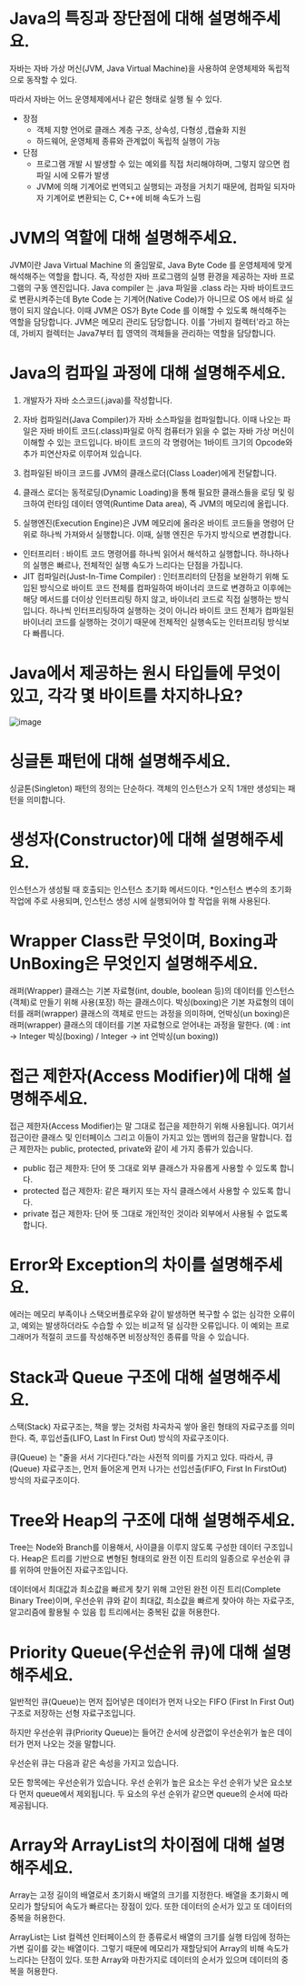 # Java의 특징과 장단점에 대해 설명해주세요.
자바는 자바 가상 머신(JVM, Java Virtual Machine)을 사용하여 운영체제와 독립적으로 동작할 수 있다. 

따라서 자바는 어느 운영체제에서나 같은 형태로 실행 될 수 있다.
* 장점
  - 객체 지향 언어로 클래스 계층 구조, 상속성, 다형성 ,캡슐화 지원
  - 하드웨어, 운영체제 종류와 관계없이 독립적 실행이 가능
* 단점
  - 프로그램 개발 시 발생할 수 있는 예외를 직접 처리해야하며, 그렇지 않으면 컴파일 시에 오류가 발생
  - JVM에 의해 기계어로 번역되고 실행되는 과정을 거치기 때문에, 컴파일 되자마자 기계어로 변환되는 C, C++에 비해 속도가 느림

# JVM의 역할에 대해 설명해주세요.
JVM이란 Java Virtual Machine 의 줄임말로, Java Byte Code 를 운영체제에 맞게 해석해주는 역할을 합니다. 즉, 작성한 자바 프로그램의 실행 환경을 제공하는 자바 프로그램의 구동 엔진입니다.
Java compiler 는 .java 파일을 .class 라는 자바 바이트코드로 변환시켜주는데 Byte Code 는 기계어(Native Code)가 아니므로 OS 에서 바로 실행이 되지 않습니다. 이때 JVM은 OS가 Byte Code 를 이해할 수 있도록 해석해주는 역할을 담당합니다.
JVM은 메모리 관리도 담당합니다. 이를 '가비지 컬렉터'라고 하는데, 가비지 컬렉터는 Java7부터 힙 영역의 객체들을 관리하는 역할을 담당합니다.

# Java의 컴파일 과정에 대해 설명해주세요.
1. 개발자가 자바 소스코드(.java)를 작성합니다.

2. 자바 컴파일러(Java Compiler)가 자바 소스파일을 컴파일합니다. 이때 나오는 파일은 자바 바이트 코드(.class)파일로 아직 컴퓨터가 읽을 수 없는 자바 가상 머신이 이해할 수 있는 코드입니다. 바이트 코드의 각 명령어는 1바이트 크기의 Opcode와 추가 피연산자로 이루어져 있습니다.

3. 컴파일된 바이크 코드를 JVM의 클래스로더(Class Loader)에게 전달합니다.

4. 클래스 로더는 동적로딩(Dynamic Loading)을 통해 필요한 클래스들을 로딩 및 링크하여 런타임 데이터 영역(Runtime Data area), 즉 JVM의 메모리에 올립니다.

5. 실행엔진(Execution Engine)은 JVM 메모리에 올라온 바이트 코드들을 명령어 단위로 하나씩 가져와서 실행합니다. 이때, 실행 엔진은 두가지 방식으로 변경합니다.
- 인터프리터 : 바이트 코드 명령어를 하나씩 읽어서 해석하고 실행합니다. 하나하나의 실행은 빠르나, 전체적인 실행 속도가 느리다는 단점을 가집니다.
- JIT 컴파일러(Just-In-Time Compiler) : 인터프리터의 단점을 보완하기 위해 도입된 방식으로 바이트 코드 전체를 컴파일하여 바이너리 코드로 변경하고 이후에는 해당 메서드를 더이상 인터프리팅 하지 않고, 바이너리 코드로 직접 실행하는 방식입니다. 하나씩 인터프리팅하여 실행하는 것이 아니라 바이트 코드 전체가 컴파일된 바이너리 코드를 실행하는 것이기 때문에 전체적인 실행속도는 인터프리팅 방식보다 빠릅니다.

#  Java에서 제공하는 원시 타입들에 무엇이 있고, 각각 몇 바이트를 차지하나요?
![image](https://github.com/BE-TECH-ALL/CS-STUDY/assets/67897318/364f5c86-766a-476d-80fe-c0e35473d09b)

# 싱글톤 패턴에 대해 설명해주세요.
싱글톤(Singleton) 패턴의 정의는 단순하다. 객체의 인스턴스가 오직 1개만 생성되는 패턴을 의미합니다.

# 생성자(Constructor)에 대해 설명해주세요.
인스턴스가 생성될 때 호출되는 인스턴스 초기화 메서드이다. *인스턴스 변수의 초기화 작업에 주로 사용되며, 인스턴스 생성 시에 실행되어야 할 작업을 위해 사용된다.

# Wrapper Class란 무엇이며, Boxing과 UnBoxing은 무엇인지 설명해주세요.
래퍼(Wrapper) 클래스는 기본 자료형(int, double, boolean 등)의 데이터를 인스턴스(객체)로 만들기 위해 사용(포장) 하는 클래스이다. 
박싱(boxing)은 기본 자료형의 데이터를 래퍼(wrapper) 클래스의 객체로 만드는 과정을 의미하며,
언박싱(un boxing)은 래퍼(wrapper) 클래스의 데이터를 기본 자료형으로 얻어내는 과정을 말한다.
(예 : int → Integer 박싱(boxing) / Integer → int 언박싱(un boxing))

# 접근 제한자(Access Modifier)에 대해 설명해주세요.
접근 제한자(Access Modifier)는 말 그대로 접근을 제한하기 위해 사용됩니다. 여기서 접근이란 클래스 및 인터페이스 그리고 이들이 가지고 있는 멤버의 접근을 말합니다. 
접근 제한자는 public, protected, private와 같이 세 가지 종류가 있습니다.

- public 접근 제한자: 단어 뜻 그대로 외부 클래스가 자유롭게 사용할 수 있도록 합니다.
- protected 접근 제한자: 같은 패키지 또는 자식 클래스에서 사용할 수 있도록 합니다.
- private 접근 제한자: 단어 뜻 그대로 개인적인 것이라 외부에서 사용될 수 없도록 합니다.

#  Error와 Exception의 차이를 설명해주세요.
에러는 메모리 부족이나 스택오버플로우와 같이 발생하면 복구할 수 없는 심각한 오류이고, 예외는 발생하더라도 수습할 수 있는 비교적 덜 심각한 오류입니다. 이 예외는 프로그래머가 적절히 코드를 작성해주면 비정상적인 종류를 막을 수 있습니다.

# Stack과 Queue 구조에 대해 설명해주세요.
스택(Stack) 자료구조는, 책을 쌓는 것처럼 차곡차곡 쌓아 올린 형태의 자료구조를 의미한다.
즉, 후입선출(LIFO, Last In First Out) 방식의 자료구조이다.

큐(Queue) 는 "줄을 서서 기다린다."라는 사전적 의미를 가지고 있다.
따라서, 큐 (Queue) 자료구조는, 먼저 들어온게 먼저 나가는 선입선출(FIFO, First In FirstOut) 방식의 자료구조이다.

# Tree와 Heap의 구조에 대해 설명해주세요.
Tree는 Node와 Branch를 이용해서, 사이클을 이루지 않도록 구성한 데이터 구조입니다. 
Heap은 트리를 기반으로 변형된 형태의로 완전 이진 트리의 일종으로 우선순위 큐를 위하여 만들어진 자료구조입니다.

데이터에서 최대값과 최소값을 빠르게 찾기 위해 고안된 완전 이진 트리(Complete Binary Tree)이며, 우선순위 큐와 같이 최대값, 최소값을 빠르게 찾아야 하는 자료구조, 알고리즘에 활용될 수 있음
힙 트리에서는 중복된 값을 허용한다.

# Priority Queue(우선순위 큐)에 대해 설명해주세요.
일반적인 큐(Queue)는 먼저 집어넣은 데이터가 먼저 나오는 FIFO (First In First Out) 구조로 저장하는 선형 자료구조입니다.

하지만 우선순위 큐(Priority Queue)는 들어간 순서에 상관없이 우선순위가 높은 데이터가 먼저 나오는 것을 말합니다.

우선순위 큐는 다음과 같은 속성을 가지고 있습니다.

모든 항목에는 우선순위가 있습니다.
우선 순위가 높은 요소는 우선 순위가 낮은 요소보다 먼저 queue에서 제외됩니다.
두 요소의 우선 순위가 같으면 queue의 순서에 따라 제공됩니다.

# Array와 ArrayList의 차이점에 대해 설명해주세요.
Array는 고정 길이의 배열로서 초기화시 배열의 크기를 지정한다. 배열을 초기화시 메모리가 할당되어 
속도가 빠르다는 장점이 있다. 또한 데이터의 순서가 있고 또 데이터의 중복을 허용한다.

ArrayList는 List 컬렉션 인터페이스의 한 종류로서 배열의 크기를 실행 타임에 정하는 가변 길이를 갖는 배열이다.
그렇기 때문에 메모리가 재할당되어 Array의 비해 속도가 느리다는 단점이 있다.
또한 Array와 마찬가지로 데이터의 순서가 있으며 데이터의 중복을 허용한다.

 
